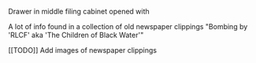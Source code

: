 Drawer in middle filing cabinet opened with 

A lot of info found in a collection of old newspaper clippings 
"Bombing by 'RLCF' aka 'The Children of Black Water'"


[[TODO]] Add images of newspaper clippings